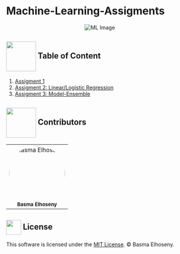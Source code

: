 # Machine-Learning-Assigments
 
<p align="center">
  <img src="https://github.com/user-attachments/assets/35e8a277-d10a-4294-be3a-f462df5eaeb31" alt="ML Image" />
</p>




## <img  align= center width=80px src="https://cdn-icons-gif.flaticon.com/11614/11614850.gif">  Table of Content
1. [Assigment 1](https://github.com/BasmaElhoseny01/Machine-Learning-Labs/tree/main/Assignment%201)
2. [Assigment 2: Linear/Logistic Regression](https://github.com/BasmaElhoseny01/Machine-Learning-Labs/tree/main/Assignment%202)
3. [Assigment 3: Model-Ensemble](https://github.com/BasmaElhoseny01/Machine-Learning-Labs/tree/main/Assignment%203)

## <img  align= center width=80px src="https://github.com/user-attachments/assets/6075f5c1-5047-4c78-b18d-2a63e5a09164">  Contributors
<table>
  <tr>
    <td align="center">
      <a href="https://github.com/BasmaElhoseny01" target="_blank">
        <img src="https://avatars.githubusercontent.com/u/72309546?s=400&u=1aee927020f5bd13f5020273aea97f676a175502&v=4" style="border-radius: 50%; width: 150px; height: 150px;" alt="Basma Elhoseny"/>
      </a>
      <br />
      <sub><b>Basma Elhoseny</b></sub>
    </td>
  </tr>
</table>

## <img  align= center height=40px src="https://moein.video/wp-content/uploads/2022/05/license-GIF-Certificate-Royalty-Free-Animated-Icon-350px-after-effects-project.gif">  License
This software is licensed under the [MIT License](https://github.com/BasmaElhoseny01/Machine-Learning-Labs/blob/main/LICENSE). © Basma Elhoseny.
